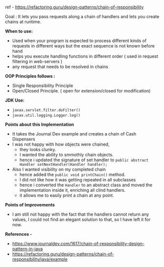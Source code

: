 

ref - https://refactoring.guru/design-patterns/chain-of-responsibility

Goal : It lets you pass requests along a chain of handlers and lets you create chains at runtime.

**When to use:**
- Used when your program is expected to process different kinds of requests in different ways but the exact sequence is not known before hand
- helps you execute handling functions in different order ( used in request filtering in web-servers )
- any request that needs to be resolved in chains

**OOP Principles follows :**
- Single Responsibility Principle
- Open/Closed Principle. ( open for extension/closed for modification)

**JDK Use:**
- `javax.servlet.filter.doFilter()`
- `javax.util.logging.Logger.log()`

**Points about this Implementation**
- It takes the Journal Dev example and creates a chain of Cash Dispensers
- I was not happy with how objects were chained, 
    - they looks clunky. 
    - I wanted the ability to smmothly chain objects. 
    - hence i updated the signature of set handler to `public abstract Handler setNextHandler(Handler handler);`
- Also I wanted visibility on my completed chain
    - hence added the `public void printChain()` method.
    - I did not like how it was getting repeated in all subclasses
    - hence i converted the `Handler` to an abstract class and moved the implementation inside it, enriching all clind handlers.
    - it allows me to easily print a chain at any point.

**Points of Improvements**
- I am still not happy with the fact that the handlers cannot return any values, I could not find an elegant solution to that, so I have left it for now.

**References -**
- https://www.journaldev.com/1617/chain-of-responsibility-design-pattern-in-java
- https://refactoring.guru/design-patterns/chain-of-responsibility/java/example
